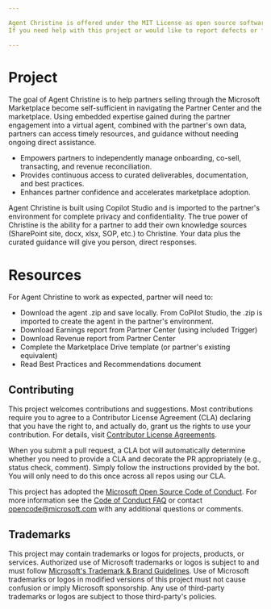 ```yaml
---

Agent Christine is offered under the MIT License as open source software and is <ins>not supported</ins> by Microsoft.
If you need help with this project or would like to report defects or feature requests, use the Issues feature on this GitHub repository.

---
```


# Project


The goal of Agent Christine is to help partners selling through the Microsoft Marketplace become self-sufficient in navigating the Partner Center and the marketplace. Using embedded expertise gained during the partner engagement into a virtual agent, combined with the partner's own data, partners can access timely resources, and guidance without needing ongoing direct assistance.

- Empowers partners to independently manage onboarding, co-sell, transacting, and revenue reconciliation.
- Provides continuous access to curated deliverables, documentation, and best practices.
- Enhances partner confidence and accelerates marketplace adoption.

Agent Christine is built using Copilot Studio and is imported to the partner's environment for complete privacy and confidentiality. The true power of Christine is the ability for a partner to add their own knowledge sources (SharePoint site, docx, xlsx, SOP, etc.) to Christine. Your data plus the curated guidance will give you person, direct responses.

# Resources
For Agent Christine to work as expected, partner will need to:
- Download the agent .zip and save locally. From CoPilot Studio, the .zip is imported to create the agent in the partner's environment.
- Download Earnings report from Partner Center (using included Trigger)
- Download Revenue report from Partner Center
- Complete the Marketplace Drive template (or partner's existing equivalent)
- Read Best Practices and Recommendations document 


## Contributing

This project welcomes contributions and suggestions.  Most contributions require you to agree to a
Contributor License Agreement (CLA) declaring that you have the right to, and actually do, grant us
the rights to use your contribution. For details, visit [Contributor License Agreements](https://cla.opensource.microsoft.com).

When you submit a pull request, a CLA bot will automatically determine whether you need to provide
a CLA and decorate the PR appropriately (e.g., status check, comment). Simply follow the instructions
provided by the bot. You will only need to do this once across all repos using our CLA.

This project has adopted the [Microsoft Open Source Code of Conduct](https://opensource.microsoft.com/codeofconduct/).
For more information see the [Code of Conduct FAQ](https://opensource.microsoft.com/codeofconduct/faq/) or
contact [opencode@microsoft.com](mailto:opencode@microsoft.com) with any additional questions or comments.

## Trademarks

This project may contain trademarks or logos for projects, products, or services. Authorized use of Microsoft
trademarks or logos is subject to and must follow
[Microsoft's Trademark & Brand Guidelines](https://www.microsoft.com/legal/intellectualproperty/trademarks/usage/general).
Use of Microsoft trademarks or logos in modified versions of this project must not cause confusion or imply Microsoft sponsorship.
Any use of third-party trademarks or logos are subject to those third-party's policies.
